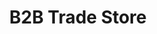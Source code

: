 ---
title: "B2B Trade Store"
seoTitle: "B2B Trade Store integration"
seoDescription: "Here’s how Stock2Shop's B2B Trade Store works with your applications to streamline your workflow."
summary: "Our very own wholesale platform and shopping cart. Manage multiple price lists as well as warehouse and product data."
lead: "Integrate our B2B Trade Store with many ERP / accounting and logistic applications. Here is how we can help you automate your business."
image: "/uploads/logo-platform-s2s.png"
imageAlt: b2b trade store logo
type: "b2b"
channel: "b2b"
tags: ["channel"]
aliases:
    - /integrations/b2b-shopping-cart/
---